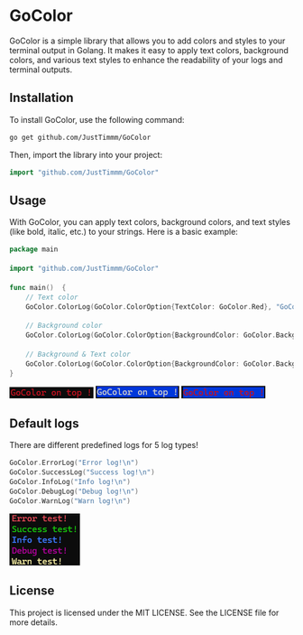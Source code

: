 # GoColor

GoColor is a simple library that allows you to add colors and styles to your terminal output in Golang. It makes it easy to apply text colors, background colors, and various text styles to enhance the readability of your logs and terminal outputs.

## Installation

To install GoColor, use the following command:
```bash
go get github.com/JustTimmm/GoColor
```

Then, import the library into your project:
```go
import "github.com/JustTimmm/GoColor"
```

## Usage

With GoColor, you can apply text colors, background colors, and text styles (like bold, italic, etc.) to your strings. Here is a basic example:
```go
package main

import "github.com/JustTimmm/GoColor"

func main()  {
	// Text color
	GoColor.ColorLog(GoColor.ColorOption{TextColor: GoColor.Red}, "GoColor on top !\n")
	
	// Background color
	GoColor.ColorLog(GoColor.ColorOption{BackgroundColor: GoColor.BackgroundBlue}, "GoColor on top !\n")
	
	// Background & Text color
	GoColor.ColorLog(GoColor.ColorOption{BackgroundColor: GoColor.BackgroundBlue, TextColor: GoColor.Red}, "GoColor on top !\n")
}
```
<img src="doc/img_1.png">
<img src="doc/img_2.png">
<img src="doc/img_3.png">


## Default logs

There are different predefined logs for 5 log types!
```go
GoColor.ErrorLog("Error log!\n")
GoColor.SuccessLog("Success log!\n")
GoColor.InfoLog("Info log!\n")
GoColor.DebugLog("Debug log!\n")
GoColor.WarnLog("Warn log!\n")
```
<img src="doc/img.png">

## License

This project is licensed under the MIT LICENSE. See the LICENSE file for more details.